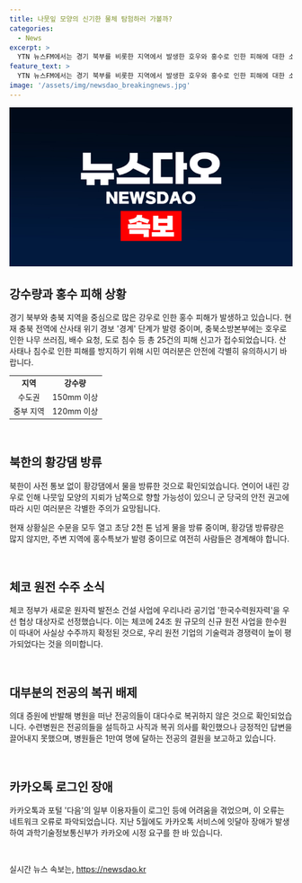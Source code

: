 ```yaml
---
title: 나뭇잎 모양의 신기한 물체 탐험하러 가볼까?
categories:
  - News
excerpt: >
  YTN 뉴스FM에서는 경기 북부를 비롯한 지역에서 발생한 호우와 홍수로 인한 피해에 대한 소식을 전하고, 북한의 댐 방류와 나뭇잎 모양의 지뢰 위험성 등 다양한 이슈를 다루었습니다. 또한, 한국수력원자력의 체코 원전 수주 소식과 의대 전공의들의 병원 복귀 상황, 카카오톡 로그인 오류에 대한 소식을 소개했습니다. 더 자세한 내용은 YTN 라디오 앱, 유튜브 이슈앤피플에서 확인할 수 있습니다. (150자)
feature_text: >
  YTN 뉴스FM에서는 경기 북부를 비롯한 지역에서 발생한 호우와 홍수로 인한 피해에 대한 소식을 전하고, 북한의 댐 방류와 나뭇잎 모양의 지뢰 위험성 등 다양한 이슈를 다루었습니다. 또한, 한국수력원자력의 체코 원전 수주 소식과 의대 전공의들의 병원 복귀 상황, 카카오톡 로그인 오류에 대한 소식을 소개했습니다. 더 자세한 내용은 YTN 라디오 앱, 유튜브 이슈앤피플에서 확인할 수 있습니다. (150자)
image: '/assets/img/newsdao_breakingnews.jpg'
---
```


<p><img src="/assets/img/newsdao_breakingnews.jpg" alt="ontimetimes 속보" /></p>

<h2 data-ke-size="size26">강수량과 홍수 피해 상황</h2>

<p data-ke-size="size16">경기 북부와 충북 지역을 중심으로 많은 강우로 인한 홍수 피해가 발생하고 있습니다. 현재 충북 전역에 산사태 위기 경보 '경계' 단계가 발령 중이며, 충북소방본부에는 호우로 인한 나무 쓰러짐, 배수 요청, 도로 침수 등 총 25건의 피해 신고가 접수되었습니다. 산사태나 침수로 인한 피해를 방지하기 위해 시민 여러분은 안전에 각별히 유의하시기 바랍니다.</p>

<table>
    <tr>
        <td style="text-align: center; height: 17px;"><b>지역</b></td>
        <td style="text-align: center; height: 17px;"><b>강수량</b></td>
    </tr>
    <tr>
        <td style="text-align: center; height: 17px;">수도권</td>
        <td style="text-align: center; height: 17px;">150mm 이상</td>
    </tr>
    <tr>
        <td style="text-align: center; height: 17px;">중부 지역</td>
        <td style="text-align: center; height: 17px;">120mm 이상</td>
    </tr>
</table>

<p data-ke-size="size16">&nbsp;</p>

<h2 data-ke-size="size26">북한의 황강댐 방류</h2>

<p data-ke-size="size16">북한이 사전 통보 없이 황강댐에서 물을 방류한 것으로 확인되었습니다. 연이어 내린 강우로 인해 나뭇잎 모양의 지뢰가 남쪽으로 향할 가능성이 있으니 군 당국의 안전 권고에 따라 시민 여러분은 각별한 주의가 요망됩니다.</p>

<p data-ke-size="size16">현재 상황실은 수문을 모두 열고 초당 2천 톤 넘게 물을 방류 중이며, 황강댐 방류량은 많지 않지만, 주변 지역에 홍수특보가 발령 중이므로 여전히 사람들은 경계해야 합니다.</p>

<p data-ke-size="size16">&nbsp;</p>

<h2 data-ke-size="size26">체코 원전 수주 소식</h2>

<p data-ke-size="size16">체코 정부가 새로운 원자력 발전소 건설 사업에 우리나라 공기업 '한국수력원자력'을 우선 협상 대상자로 선정했습니다. 이는 체코에 24조 원 규모의 신규 원전 사업을 한수원이 따내어 사실상 수주까지 확정된 것으로, 우리 원전 기업의 기술력과 경쟁력이 높이 평가되었다는 것을 의미합니다.</p>

<p data-ke-size="size16">&nbsp;</p>

<h2 data-ke-size="size26">대부분의 전공의 복귀 배제</h2>

<p data-ke-size="size16">의대 증원에 반발해 병원을 떠난 전공의들이 대다수로 복귀하지 않은 것으로 확인되었습니다. 수련병원은 전공의들을 설득하고 사직과 복귀 의사를 확인했으나 긍정적인 답변을 끌어내지 못했으며, 병원들은 1만여 명에 달하는 전공의 결원을 보고하고 있습니다.</p>

<p data-ke-size="size16">&nbsp;</p>

<h2 data-ke-size="size26">카카오톡 로그인 장애</h2>

<p data-ke-size="size16">카카오톡과 포털 '다음'의 일부 이용자들이 로그인 등에 어려움을 겪었으며, 이 오류는 네트워크 오류로 파악되었습니다. 지난 5월에도 카카오톡 서비스에 잇달아 장애가 발생하여 과학기술정보통신부가 카카오에 시정 요구를 한 바 있습니다.</p>

<p data-ke-size="size16">&nbsp;</p>
실시간 뉴스 속보는, <a href="https://newsdao.kr" rel="dofollow">https://newsdao.kr</a>


